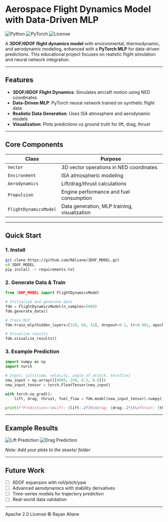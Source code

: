    # Aerospace Flight Dynamics Model with Data-Driven MLP
   
   ![Python](https://img.shields.io/badge/python-3.9-blue.svg)
   ![PyTorch](https://img.shields.io/badge/pytorch-2.0-red.svg)
   ![License](https://img.shields.io/badge/License-Apache%202.0-green.svg)
   
   A **3DOF/6DOF flight dynamics model** with environmental, thermodynamic, and aerodynamic modeling, enhanced with a **PyTorch MLP** for data-driven predictions. This educational project focuses on realistic flight simulation and neural network integration.
   
   ---
   
   ## Features
   - **3DOF/6DOF Flight Dynamics**: Simulates aircraft motion using NED coordinates
   - **Data-Driven MLP**: PyTorch neural network trained on synthetic flight data
   - **Realistic Data Generation**: Uses ISA atmosphere and aerodynamic models
   - **Visualization**: Plots predictions vs ground truth for lift, drag, thrust
   
   ---
   
   ## Core Components
   | Class | Purpose |
   |-------|---------|
   | `Vector` | 3D vector operations in NED coordinates |
   | `Environment` | ISA atmospheric modeling |
   | `Aerodynamics` | Lift/drag/thrust calculations |
   | `Propulsion` | Engine performance and fuel consumption |
   | `FlightDynamicsModel` | Data generation, MLP training, visualization |
   
   ---
   
   ## Quick Start
   
   ### 1. Install
   ```bash
   git clone https://github.com/RAliane/3DOF_MODEL.git
   cd 3DOF_MODEL
   pip install -r requirements.txt
   ```
   
   ### 2. Generate Data & Train
   ```python
   from 3DOF_MODEL import FlightDynamicsModel
   
   # Initialize and generate data
   fdm = FlightDynamicsModel(n_samples=5000)
   fdm.generate_data()
   
   # Train MLP
   fdm.train_mlp(hidden_layers=[128, 64, 32], dropout=0.2, lr=0.001, epochs=50)
   
   # Visualize results
   fdm.visualize_results()
   ```
   
   ### 3. Example Prediction
   ```python
   import numpy as np
   import torch
   
   # Input: [altitude, velocity, angle_of_attack, throttle]
   new_input = np.array([[8000, 250, 0.2, 0.8]])
   new_input_tensor = torch.FloatTensor(new_input)
   
   with torch.no_grad():
       lift, drag, thrust, fuel_flow = fdm.model(new_input_tensor).numpy()[0]
   
   print(f"Predictions:\nLift: {lift:.2f}N\nDrag: {drag:.2f}N\nThrust: {thrust:.2f}N\nFuel Flow: {fuel_flow:.2f}kg/s")
   ```
   
   ---
   
   ## Example Results
   ![Lift Prediction](assets/lift_plot.png)
   ![Drag Prediction](assets/drag_plot.png)
   
   *Note: Add your plots to the assets/ folder*
   
   ---
   
   ## Future Work
   - [ ] 6DOF expansion with roll/pitch/yaw
   - [ ] Advanced aerodynamics with stability derivatives
   - [ ] Time-series models for trajectory prediction
   - [ ] Real-world data validation
   
   ---
   Apache 2.0 License © Rayan Aliane
   ```
   
   